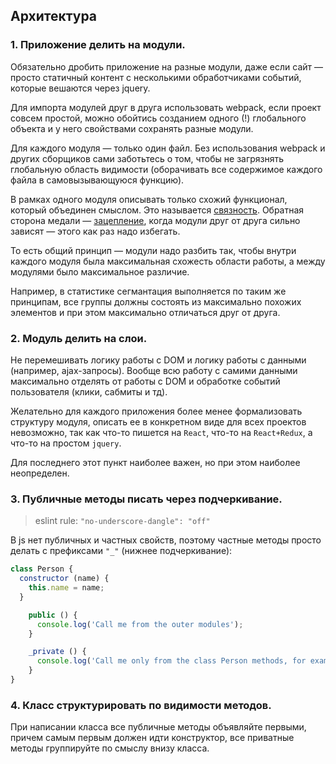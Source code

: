 ## Архитектура

### 1. Приложение делить на модули.
Обязательно дробить приложение на разные модули, даже если сайт — просто статичный контент с несколькими обработчиками событий, которые вешаются через jquery.

Для импорта модулей друг в друга использовать webpack, если проект совсем простой, можно обойтись созданием одного (!) глобального объекта и у него свойствами сохранять разные модули.

Для каждого модуля — только один файл. Без использования webpack и других сборщиков сами заботьтесь о том, чтобы не загрязнять глобальную область видимости (оборачивать все содержимое каждого файла в самовызывающуюся функцию).

В рамках одного модуля описывать только схожий функционал, который объединен смыслом. Это называется [связность](https://ru.wikipedia.org/wiki/%D0%A1%D0%B2%D1%8F%D0%B7%D0%BD%D0%BE%D1%81%D1%82%D1%8C_(%D0%BF%D1%80%D0%BE%D0%B3%D1%80%D0%B0%D0%BC%D0%BC%D0%B8%D1%80%D0%BE%D0%B2%D0%B0%D0%BD%D0%B8%D0%B5)). Обратная сторона медали — [зацепление](https://ru.wikipedia.org/wiki/%D0%97%D0%B0%D1%86%D0%B5%D0%BF%D0%BB%D0%B5%D0%BD%D0%B8%D0%B5_(%D0%BF%D1%80%D0%BE%D0%B3%D1%80%D0%B0%D0%BC%D0%BC%D0%B8%D1%80%D0%BE%D0%B2%D0%B0%D0%BD%D0%B8%D0%B5)), когда модули друг от друга сильно зависят — этого как раз надо избегать.

То есть общий принцип — модули надо разбить так, чтобы внутри каждого модуля была максимальная схожесть области работы, а между модулями было максимальное различие.

Например, в статистике сегмантация выполняется по таким же принципам, все группы должны состоять из максимально похожих элементов и при этом максимально отличаться друг от друга.

### 2. Модуль делить на слои.
Не перемешивать логику работы с DOM и логику работы с данными (например, ajax-запросы). Вообще всю работу с самими данными максимально отделять от работы с DOM и обработке событий пользователя (клики, сабмиты и тд).

Желательно для каждого приложения более менее формализовать структуру модуля, описать ее в конкретном виде для всех проектов невозможно, так как что-то пишется на `React`, что-то на `React+Redux`, а что-то на простом `jquery`.

Для последнего этот пункт наиболее важен, но при этом наиболее неопределен.

### 3. Публичные методы писать через подчеркивание.
> eslint rule: `"no-underscore-dangle": "off"`

В js нет публичных и частных свойств, поэтому частные методы просто делать с префиксами `"_"` (нижнее подчеркивание):
```javascript
class Person {
  constructor (name) {
    this.name = name;
  }

    public () {
      console.log('Call me from the outer modules');
    }

    _private () {
      console.log('Call me only from the class Person methods, for example from public');
    }
}
```

### 4. Класс структурировать по видимости методов.
При написании класса все публичные методы объявляйте первыми, причем самым первым должен идти конструктор, все приватные методы группируйте по смыслу внизу класса.
